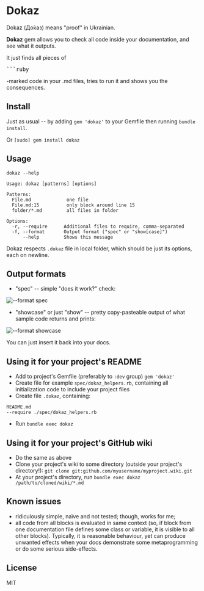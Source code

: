 # Dokaz

Dokaz (До́каз) means "proof" in Ukrainian.

**Dokaz** gem allows you to check all code inside your documentation, and
see what it outputs.

It just finds all pieces of <pre>```ruby</pre>-marked code in your .md
files, tries to run it and shows you the consequences.

## Install

Just as usual -- by adding `gem 'dokaz'` to your Gemfile then running
`bundle install`.

Or `[sudo] gem install dokaz`

## Usage

```
dokaz --help

Usage: dokaz [patterns] [options]

Patterns:
  File.md             one file
  File.md:15          only block around line 15
  folder/*.md         all files in folder

Options:
  -r, --require      Additional files to require, comma-separated
  -f, --format       Output format ("spec" or "show[case]")
      --help         Shows this message
```

Dokaz respects `.dokaz` file in local folder, which should be just its
options, each on newline.

## Output formats

* "spec" -- simple "does it work?" check:

<img src="https://raw.github.com/zverok/dokaz/master/screenshots/spec.png" alt="--format spec"/>

* "showcase" or just "show" -- pretty copy-pasteable output of what
  sample code returns and prints:

<img src="https://raw.github.com/zverok/dokaz/master/screenshots/showcase.png" alt="--format showcase"/>

You can just insert it back into your docs.

## Using it for your project's README

* Add to project's Gemfile (preferably to `:dev` group) `gem 'dokaz'`
* Create file for example `spec/dokaz_helpers.rb`, containing all
  initialization code to include your project files
* Create file `.dokaz`, containing:
```
README.md
--require ./spec/dokaz_helpers.rb
```
* Run `bundle exec dokaz`

## Using it for your project's GitHub wiki

* Do the same as above
* Clone your project's wiki to some directory (outside your project's directory!):
  `git clone git:github.com/myusername/myproject.wiki.git`
* At your project's directory, run `bundle exec dokaz /path/to/cloned/wiki/*.md`

## Known issues

* ridiculously simple, naïve and not tested; though, works for me;
* all code from all blocks is evaluated in same context (so, if block
  from one documentation file defines some class or variable, it is
  visible to all other blocks). Typically, it is reasonable behaviour,
  yet can produce unwanted effects when your docs demonstrate some
  metaprogramming or do some serious side-effects.

## License

MIT
